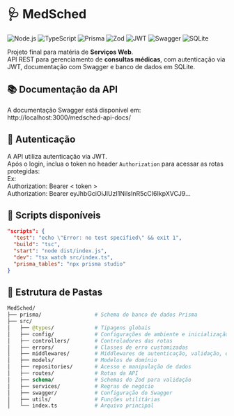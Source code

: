 # 🩺 MedSched

![Node.js](https://img.shields.io/badge/Node.js-339933?style=for-the-badge&logo=node.js&logoColor=white)  ![TypeScript](https://img.shields.io/badge/TypeScript-3178C6?style=for-the-badge&logo=typescript&logoColor=white)  ![Prisma](https://img.shields.io/badge/Prisma-2D3748?style=for-the-badge&logo=prisma&logoColor=white)  ![Zod](https://img.shields.io/badge/Zod-000000?style=for-the-badge&logo=&logoColor=white)  ![JWT](https://img.shields.io/badge/JWT-F50000?style=for-the-badge&logo=json-web-tokens&logoColor=white)  ![Swagger](https://img.shields.io/badge/Swagger-85EA2D?style=for-the-badge&logo=swagger&logoColor=black)  ![SQLite](https://img.shields.io/badge/SQLite-07405E?style=for-the-badge&logo=sqlite&logoColor=white)  

Projeto final para matéria de **Serviços Web**.<br>
API REST para gerenciamento de **consultas médicas**, com autenticação via JWT, documentação com Swagger e banco de dados em SQLite.

## 📚 Documentação da API

A documentação Swagger está disponível em:
http://localhost:3000/medsched-api-docs/


## 🔐 Autenticação

A API utiliza autenticação via JWT.  
Após o login, inclua o token no header `Authorization` para acessar as rotas protegidas:<br>
Ex:<br>
Authorization: Bearer < token > <br>
Authorization: Bearer eyJhbGciOiJIUzI1NiIsInR5cCI6IkpXVCJ9...

## 📜 Scripts disponíveis
```json
"scripts": {
  "test": "echo \"Error: no test specified\" && exit 1",
  "build": "tsc",
  "start": "node dist/index.js",
  "dev": "tsx watch src/index.ts",
  "prisma_tables": "npx prisma studio"
}
```

## 📁 Estrutura de Pastas
```graphql
MedSched/
├── prisma/                 # Schema do banco de dados Prisma
├── src/
│   ├── @types/             # Tipagens globais
│   ├── config/             # Configurações de ambiente e inicialização
│   ├── controllers/        # Controladores das rotas
│   ├── errors/             # Classes de erro customizadas
│   ├── middlewares/        # Middlewares de autenticação, validação, etc.
│   ├── models/             # Modelos de domínio
│   ├── repositories/       # Acesso e manipulação de dados
│   ├── routes/             # Rotas da API
│   ├── schema/             # Schemas do Zod para validação
│   ├── services/           # Regras de negócio
│   ├── swagger/            # Configuração do Swagger
│   ├── utils/              # Funções utilitárias
│   └── index.ts            # Arquivo principal
```


